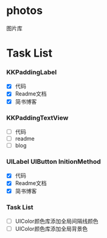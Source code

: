 # photos
图片库

# Task List

### KKPaddingLabel 
* [x] 代码
* [x] Readme文档
* [x] 简书博客

### KKPaddingTextView
* [ ] 代码
* [ ] readme
* [ ] blog
### UILabel UIButton InitionMethod
* [x] 代码
* [x] Readme文档
* [x] 简书博客

###  Task List
* [ ] UIColor颜色库添加全局间隔线颜色
* [ ] UIColor颜色库添加全局背景色
